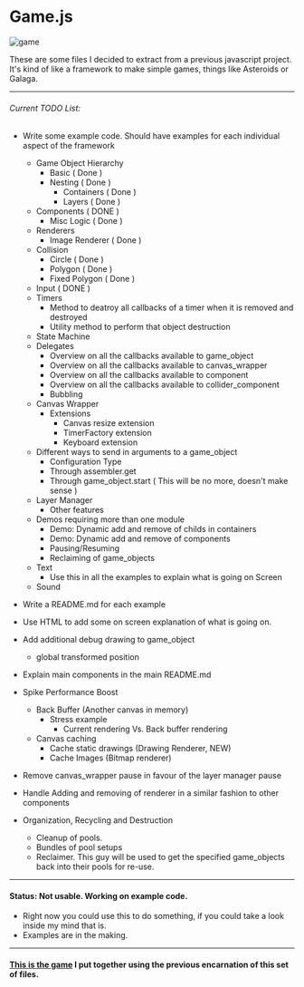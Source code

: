 # Game.js

![game][game]

These are some files I decided to extract from a previous javascript project. It's kind of like a framework to make simple games, things like Asteroids or Galaga.

-----------------------------------

###### Current TODO List:

- Write some example code. Should have examples for each individual aspect of the framework
    * Game Object Hierarchy
        + Basic ( Done )
        + Nesting ( Done )
            - Containers ( Done )
            - Layers ( Done )
    * Components ( DONE )
        + Misc Logic ( Done )
    * Renderers
        + Image Renderer ( Done )
    * Collision 
        + Circle ( Done )
        + Polygon ( Done )
        + Fixed Polygon ( Done )
    * Input ( DONE )
    * Timers
        + Method to deatroy all callbacks of a timer when it is removed and destroyed
        + Utility method to perform that object destruction
    * State Machine
    * Delegates
        + Overview on all the callbacks available to game_object
        + Overview on all the callbacks available to canvas_wrapper
        + Overview on all the callbacks available to component
        + Overview on all the callbacks available to collider_component
        + Bubbling
    * Canvas Wrapper 
        + Extensions
            - Canvas resize extension
            - TimerFactory extension
            - Keyboard extension
    * Different ways to send in arguments to a game_object
        + Configuration Type
        + Through assembler.get
        + Through game_object.start ( This will be no more, doesn't make sense )
    * Layer Manager
        + Other features
    * Demos requiring more than one module
        + Demo: Dynamic add and remove of childs in containers
        + Demo: Dynamic add and remove of components
        + Pausing/Resuming
        + Reclaiming of game_objects    
    * Text
        + Use this in all the examples to explain what is going on Screen
    * Sound

- Write a README.md for each example
- Use HTML to add some on screen explanation of what is going on.
- Add additional debug drawing to game_object
    * global transformed position

- Explain main components in the main README.md

- Spike Performance Boost
    - Back Buffer (Another canvas in memory)
        - Stress example
            - Current rendering Vs. Back buffer rendering
    - Canvas caching
        * Cache static drawings (Drawing Renderer, NEW)
        * Cache Images (Bitmap renderer)

- Remove canvas_wrapper pause in favour of the layer manager pause

- Handle Adding and removing of renderer in a similar fashion to other components

- Organization, Recycling and Destruction
    * Cleanup of pools. 
    * Bundles of pool setups
    * Reclaimer. This guy will be used to get the specified game_objects back into their pools for re-use.

-----------------------------------

#### Status: Not usable. Working on example code.

* Right now you could use this to do something, if you could take a look inside my mind that is. 
* Examples are in the making.

-----------------------------------

#### [This is the game][tirador] I put together using the previous encarnation of this set of files.

[game]: http://f.cl.ly/items/3N420I093v3b03051W39/game.png
[tirador]: http://www.treintipollo.com/tirador/index.html
